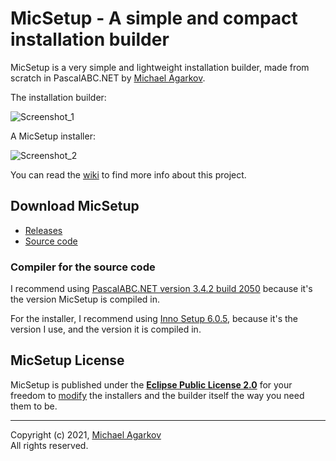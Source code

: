# MicSetup - A simple and compact installation builder

MicSetup is a very simple and lightweight installation builder, made from scratch in PascalABC.NET by [Michael Agarkov](https://github.com/MichaelAgarkov).

The installation builder:

![Screenshot_1](https://user-images.githubusercontent.com/81249219/120381561-4430f000-c32b-11eb-8168-fdcda57f6fa4.png)

A MicSetup installer:

![Screenshot_2](https://user-images.githubusercontent.com/81249219/126207884-c3316555-4ff9-4034-957e-0a7defaffd39.png)

You can read the [wiki](https://github.com/MichaelAgarkov/MicSetup/wiki) to find more info about this project.

## Download MicSetup

- [Releases](https://github.com/MichaelAgarkov/MicSetup/releases)
- [Source code](https://github.com/MichaelAgarkov/MicSetup)

### Compiler for the source code
I recommend using [PascalABC.NET version 3.4.2 build 2050](https://archive.org/download/pascalabc.net/PascalABCNETWithDotNetSetup.exe) because it's the version MicSetup is compiled in.

For the installer, I recommend using [Inno Setup 6.0.5](https://archive.org/download/InnoSetup6.0.5/innosetup-6.0.5.exe), because it's the version I use, and the version it is compiled in.

## MicSetup License
MicSetup is published under the [**Eclipse Public License 2.0**](https://github.com/MichaelAgarkov/MicSetup/blob/main/License.txt) for your freedom to [modify](https://github.com/MichaelAgarkov/MicSetup/wiki/Modifying) the installers and the builder itself the way you need them to be.

---
Copyright (c) 2021, [Michael Agarkov](https://github.com/MichaelAgarkov)
<br>
All rights reserved.
